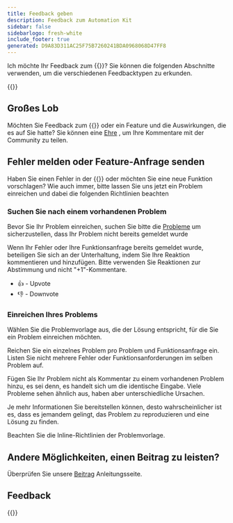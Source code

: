 ```yaml
---
title: Feedback geben
description: Feedback zum Automation Kit
sidebar: false
sidebarlogo: fresh-white
include_footer: true
generated: D9A83D311AC25F75B7260241BDA0968068D47FF8
---
```


Ich möchte Ihr Feedback zum {{<product-name>}}? Sie können die folgenden Abschnitte verwenden, um die verschiedenen Feedbacktypen zu erkunden.

{{<toc>}}

## Großes Lob

Möchten Sie Feedback zum {{<product-name>}} oder ein Feature und die Auswirkungen, die es auf Sie hatte? Sie können eine [Ehre](https://github.com/microsoft/powercat-automation-kit/issues/new?assignees=&labels=automation-kit%2Ckudos&template=4-automation-kit-kudos.yml&title=%5BAutomation+Kit+-+Kudos%5D+Your+summary) , um Ihre Kommentare mit der Community zu teilen.

## Fehler melden oder Feature-Anfrage senden

Haben Sie einen Fehler in der {{<product-name>}} oder möchten Sie eine neue Funktion vorschlagen? Wie auch immer, bitte lassen Sie uns jetzt ein Problem einreichen und dabei die folgenden Richtlinien beachten

### Suchen Sie nach einem vorhandenen Problem

Bevor Sie Ihr Problem einreichen, suchen Sie bitte die [Probleme](https://github.com/microsoft/automation-kit/issues) um sicherzustellen, dass Ihr Problem nicht bereits gemeldet wurde

Wenn Ihr Fehler oder Ihre Funktionsanfrage bereits gemeldet wurde, beteiligen Sie sich an der Unterhaltung, indem Sie Ihre Reaktion kommentieren und hinzufügen. Bitte verwenden Sie Reaktionen zur Abstimmung und nicht "+1"-Kommentare.

- 👍 - Upvote
- 👎 - Downvote

### Einreichen Ihres Problems

Wählen Sie die Problemvorlage aus, die der Lösung entspricht, für die Sie ein Problem einreichen möchten.

Reichen Sie ein einzelnes Problem pro Problem und Funktionsanfrage ein. Listen Sie nicht mehrere Fehler oder Funktionsanforderungen im selben Problem auf.

Fügen Sie Ihr Problem nicht als Kommentar zu einem vorhandenen Problem hinzu, es sei denn, es handelt sich um die identische Eingabe. Viele Probleme sehen ähnlich aus, haben aber unterschiedliche Ursachen.

Je mehr Informationen Sie bereitstellen können, desto wahrscheinlicher ist es, dass es jemandem gelingt, das Problem zu reproduzieren und eine Lösung zu finden.

Beachten Sie die Inline-Richtlinien der Problemvorlage.

## Andere Möglichkeiten, einen Beitrag zu leisten?

Überprüfen Sie unsere [Beitrag](/de/contribution) Anleitungsseite.

## Feedback

{{<questions name="/content/de/contribution/feedback.json" completed="Vielen Dank für Ihr Feedback" shownavigationbuttons="false" locale="de">}}
